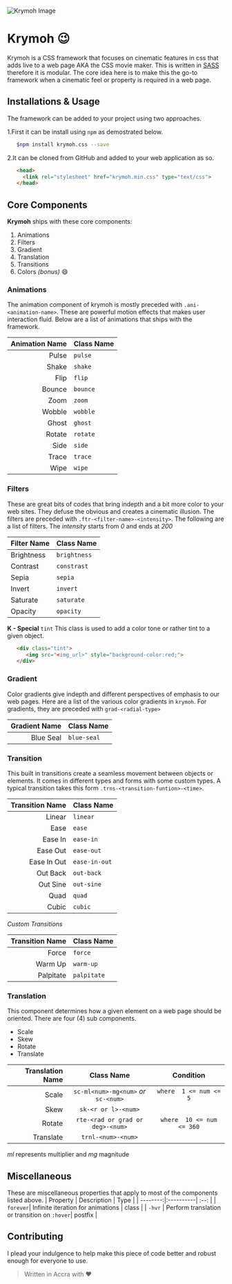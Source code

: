 ![Krymoh Image](https://github.com/mcofie/krymoh/blob/master/krymoh_logo.png)

# Krymoh :wink:
Krymoh is a CSS framework that focuses on cinematic features in css that adds live to a web page AKA the CSS movie maker. This is written in [SASS](http://sass-lang.com/) therefore it is modular. The core idea here is to make this the go-to framework when a cinematic feel or property is required in a web page.


## Installations & Usage
The framework can be added to your project using two approaches. 


1.First it can be install using `npm` as demostrated below. 
   ```bash
      $npm install krymoh.css --save
   ```


2.It can be cloned from GitHub and added to your web application as so. 
   ```html 
      <head>
        <link rel="stylesheet" href="krymoh.min.css" type="text/css">
      </head>
   ```


## Core Components 
__Krymoh__ ships with these core components: 
1. Animations
2. Filters
3. Gradient
4. Translation
5. Transitions
6. Colors *(bonus)* :smile:


### Animations
The animation component of krymoh is mostly preceded with `.ani-<animation-name>`. These are powerful motion effects that makes user interaction fluid.
Below are a list of animations that ships with the framework.

| Animation Name | Class Name   |
| -------------: | :----------- | 
| Pulse | `pulse` |
| Shake | `shake` |
| Flip | `flip` |
| Bounce | `bounce` |
| Zoom | `zoom` |
| Wobble | `wobble` |
| Ghost | `ghost` |
| Rotate | `rotate` |
| Side | `side` |
| Trace | `trace` |
| Wipe | `wipe` |



### Filters
These are great bits of codes that bring indepth and a bit more color to your web sites. They defuse the obvious and creates a cinematic illusion. The filters are preceded with `.ftr-<filter-name>-<intensity>`. The following are a list of filters. The *intensity* starts from _0_ and ends at _200_

| Filter Name  | Class Name |
| -----------  | ---------- |
| Brightness   | `brightness` |
| Contrast     |  `constrast` |
| Sepia        | `sepia` |
| Invert       | `invert`|
| Saturate | `saturate`|
| Opacity | `opacity` |



__K - Special__
`tint` This class is used to add a color tone or rather tint to a given object.
```html
   <div class="tint">
      <img src="<img_url>" style="background-color:red;">
   </div>
```



### Gradient
Color gradients give indepth and different perspectives of emphasis to our web pages. Here are a list of the various color gradients in `krymoh`. For gradients, they are preceded with `grad-<radial-type>`

| Gradient Name | Class Name |
| ------------: | :--------- |
| Blue Seal | `blue-seal`|



### Transition
This built in transitions create a seamless movement between objects or elements. It comes in different
types and forms with some custom types. A typical transition takes this form `.trns-<transition-funtion>-<time>`.

| Transition Name | Class Name |
| --------------: | :--------- | 
| Linear | `linear` |
| Ease | `ease` |
| Ease In | `ease-in`|
| Ease Out |  `ease-out` |      
| Ease In Out | `ease-in-out` |
| Out Back | `out-back` |
| Out Sine | `out-sine` |
| Quad | `quad` |
| Cubic | `cubic` |


*Custom Transitions*

| Transition Name | Class Name |
| --------------: | :--------- |
| Force | `force` |
| Warm Up | `warm-up` |
| Palpitate | `palpitate` |



### Translation
This component determines how a given element on a web page should be oriented. There are four (4) sub components.
+ Scale
+ Skew
+ Rotate
+ Translate

| Translation Name | Class Name | Condition |
| ---------------: | :--------: | :-------: |
| Scale | `sc-ml<num>-mg<num>` *or* `sc-<num>` | `where  1 <= num <= 5`  |
| Skew | `sk-<r or l>-<num>` | |
| Rotate | `rte-<rad or grad or deg>-<num>`| `where  10 <= num <= 360` |
| Translate | `trnl-<num>-<num>` |   |

*ml* represents multiplier and *mg* magnitude


## Miscellaneous
These are miscellaneous properties that apply to most of the components listed above.
| Property | Description | Type |
| --------:|:----------| :--: |
| `forever`| Infinite iteration for animations | class |
| `-hvr` | Perform translation or transition on `:hover`| postfix |


## Contributing
I plead your indulgence to help make this piece of code better and robust enough for everyone to use.
>Written in Accra with :heart:
